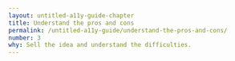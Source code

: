 ```yaml
---
layout: untitled-a11y-guide-chapter
title: Understand the pros and cons
permalink: /untitled-a11y-guide/understand-the-pros-and-cons/
number: 3
why: Sell the idea and understand the difficulties.
---
```

